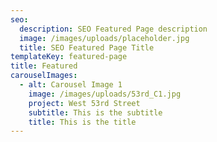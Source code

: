 ```yaml
---
seo:
  description: SEO Featured Page description
  image: /images/uploads/placeholder.jpg
  title: SEO Featured Page Title
templateKey: featured-page
title: Featured
carouselImages:
  - alt: Carousel Image 1
    image: /images/uploads/53rd_C1.jpg
    project: West 53rd Street
    subtitle: This is the subtitle
    title: This is the title
---
```


